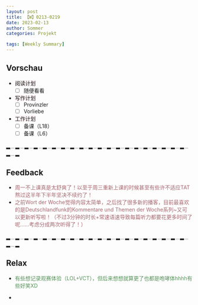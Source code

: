 ```yaml
---
layout: post
title: 【W】0213-0219
date: 2023-02-13
author: Sommer
categories: Projekt

tags: [Weekly Summary]
--- 
```



## Vorschau

- <font style="background:#fcf2f4">阅读计划</font>
  - [ ] 随便看看    
- <font style="background:#fcf2f4">写作计划</font>
  - [ ] Provinzler
  - [ ] Vorliebe
- <font style="background:#fcf2f4">工作计划</font>
  - [ ] 备课（L18）
  - [ ] 备课（L6）
 
▂﹍▂﹍▂﹍▂﹍▂﹍▂﹍▂﹍▂﹍▂﹍▂﹍▂﹍▂﹍▂﹍▂﹍▂﹍▂﹍▂﹍▂﹍▂﹍▂﹍▂﹍▂

## Feedback

- <font style="color:#a66870">周一不上课真是太舒爽了！以至于周三重新上课的时候甚至有些许不适应TAT熬过这半年下半年坚决不续约了！</font><br>
- <font style="color:#a66870">之前Wort der Woche觉得内容太简单，之后找了很多新的播客，目前最喜欢的是Deutschlandfunk的Kommentare und Themen der Woche系列~又可以更新听写啦！（不过3分钟的时长+常速语速导致每篇听力都要花更多时间了呢……考虑分成两次听得了！）</font><br>


▂﹍▂﹍▂﹍▂﹍▂﹍▂﹍▂﹍▂﹍▂﹍▂﹍▂﹍▂﹍▂﹍▂﹍▂﹍▂﹍▂﹍▂﹍▂﹍▂﹍▂﹍▂

## Relax

- <font style="color:#56925A">有些想记录观赛体验（LOL+VCT），但后来想想就算更了也都是咆哮体hhhh有些好笑XD</font><br>

- <font style="color:#56925A"></font><br>


